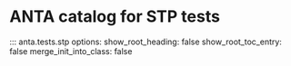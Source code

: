 <!--
  ~ Copyright (c) 2023 Arista Networks, Inc.
  ~ Use of this source code is governed by the Apache License 2.0
  ~ that can be found in the LICENSE file.
  -->

# ANTA catalog for STP tests

::: anta.tests.stp
    options:
      show_root_heading: false
      show_root_toc_entry: false
      merge_init_into_class: false
